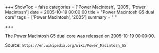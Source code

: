 +++
ShowToc = false
categories = ['Power Macintosh', '2005', 'Power Macintosh']
date = 2005-10-19 00:00:00
title = "Power Macintosh G5 dual core"
tags = ['Power Macintosh', '2005']
summary = " "

+++

The Power Macintosh G5 dual core was released on 2005-10-19 00:00:00.

Source: `https://en.wikipedia.org/wiki/Power_Macintosh_G5`



